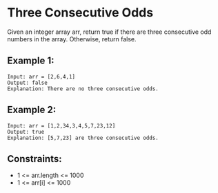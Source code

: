 # Three Consecutive Odds

Given an integer array arr, return true if there are three consecutive odd numbers in the array. Otherwise, return false.

## Example 1:

```
Input: arr = [2,6,4,1]
Output: false
Explanation: There are no three consecutive odds.
```

## Example 2:

```
Input: arr = [1,2,34,3,4,5,7,23,12]
Output: true
Explanation: [5,7,23] are three consecutive odds.
```

## Constraints:

- 1 <= arr.length <= 1000
- 1 <= arr[i] <= 1000
